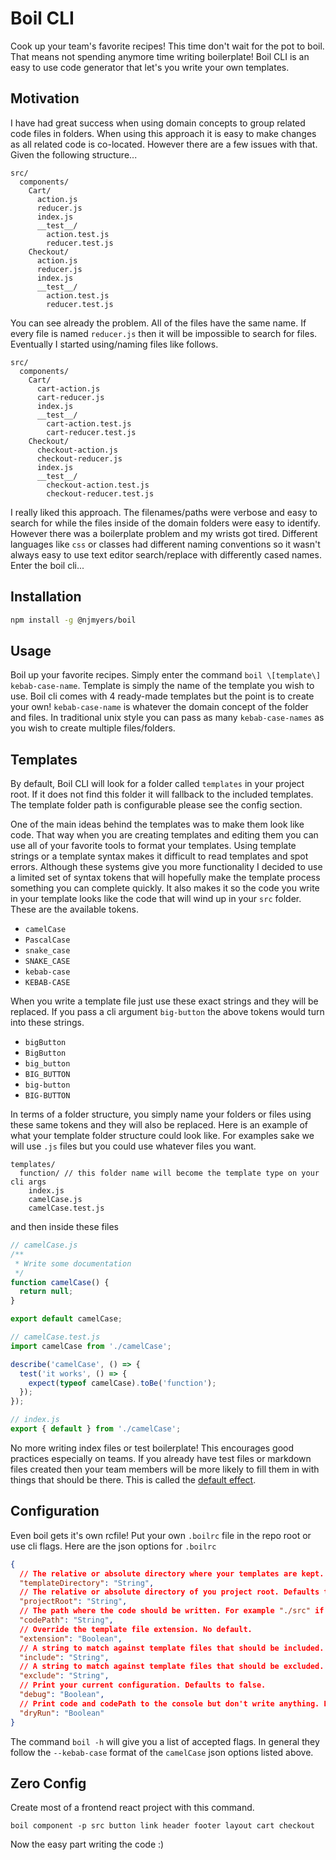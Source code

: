 # Boil CLI

Cook up your team's favorite recipes! This time don't wait for the pot to boil. That means not spending anymore time writing boilerplate! Boil CLI is an easy to use code generator that let's you write your own templates.

## Motivation

I have had great success when using domain concepts to group related code files in folders. When using this approach it is easy to make changes as all related code is co-located. However there are a few issues with that. Given the following structure...

```
src/
  components/
    Cart/
      action.js
      reducer.js
      index.js
      __test__/
        action.test.js
        reducer.test.js
    Checkout/
      action.js
      reducer.js
      index.js
      __test__/
        action.test.js
        reducer.test.js
```

You can see already the problem. All of the files have the same name. If every file is named `reducer.js` then it will be impossible to search for files. Eventually I started using/naming files like follows.

```
src/
  components/
    Cart/
      cart-action.js
      cart-reducer.js
      index.js
      __test__/
        cart-action.test.js
        cart-reducer.test.js
    Checkout/
      checkout-action.js
      checkout-reducer.js
      index.js
      __test__/
        checkout-action.test.js
        checkout-reducer.test.js
```

I really liked this approach. The filenames/paths were verbose and easy to search for while the files inside of the domain folders were easy to identify. However there was a boilerplate problem and my wrists got tired. Different languages like `css` or classes had different naming conventions so it wasn't always easy to use text editor search/replace with differently cased names. Enter the boil cli...

## Installation

```bash
npm install -g @njmyers/boil
```

## Usage

Boil up your favorite recipes. Simply enter the command `boil \[template\] kebab-case-name`. Template is simply the name of the template you wish to use. Boil cli comes with 4 ready-made templates but the point is to create your own! `kebab-case-name` is whatever the domain concept of the folder and files. In traditional unix style you can pass as many `kebab-case-names` as you wish to create multiple files/folders.

## Templates

By default, Boil CLI will look for a folder called `templates` in your project root. If it does not find this folder it will fallback to the included templates. The template folder path is configurable please see the config section.

One of the main ideas behind the templates was to make them look like code. That way when you are creating templates and editing them you can use all of your favorite tools to format your templates. Using template strings or a template syntax makes it difficult to read templates and spot errors. Although these systems give you more functionality I decided to use a limited set of syntax tokens that will hopefully make the template process something you can complete quickly. It also makes it so the code you write in your template looks like the code that will wind up in your `src` folder. These are the available tokens.

- `camelCase`
- `PascalCase`
- `snake_case`
- `SNAKE_CASE`
- `kebab-case`
- `KEBAB-CASE`

When you write a template file just use these exact strings and they will be replaced. If you pass a cli argument `big-button` the above tokens would turn into these strings.

- `bigButton`
- `BigButton`
- `big_button`
- `BIG_BUTTON`
- `big-button`
- `BIG-BUTTON`

In terms of a folder structure, you simply name your folders or files using these same tokens and they will also be replaced. Here is an example of what your template folder structure could look like. For examples sake we will use `.js` files but you could use whatever files you want.

```
templates/
  function/ // this folder name will become the template type on your cli args
    index.js
    camelCase.js
    camelCase.test.js
```

and then inside these files

```js
// camelCase.js
/**
 * Write some documentation
 */
function camelCase() {
  return null;
}

export default camelCase;

// camelCase.test.js
import camelCase from './camelCase';

describe('camelCase', () => {
  test('it works', () => {
    expect(typeof camelCase).toBe('function');
  });
});

// index.js
export { default } from './camelCase';
```

No more writing index files or test boilerplate! This encourages good practices especially on teams. If you already have test files or markdown files created then your team members will be more likely to fill them in with things that should be there. This is called the [default effect](https://en.wikipedia.org/wiki/Default_effect).

## Configuration

Even boil gets it's own rcfile! Put your own `.boilrc` file in the repo root or use cli flags. Here are the json options for `.boilrc`

```json
{
  // The relative or absolute directory where your templates are kept. Defaults to "./templates"
  "templateDirectory": "String",
  // The relative or absolute directory of you project root. Defaults to the nearest package.json.
  "projectRoot": "String",
  // The path where the code should be written. For example "./src" if you use the cli from project root. Defaults to cwd.
  "codePath": "String",
  // Override the template file extension. No default.
  "extension": "Boolean",
  // A string to match against template files that should be included. No default.
  "include": "String",
  // A string to match against template files that should be excluded. No default.
  "exclude": "String",
  // Print your current configuration. Defaults to false.
  "debug": "Boolean",
  // Print code and codePath to the console but don't write anything. Defaults to false.
  "dryRun": "Boolean"
}
```

The command `boil -h` will give you a list of accepted flags. In general they follow the `--kebab-case` format of the `camelCase` json options listed above.

## Zero Config

Create most of a frontend react project with this command.

`boil component -p src button link header footer layout cart checkout`

Now the easy part writing the code :)
